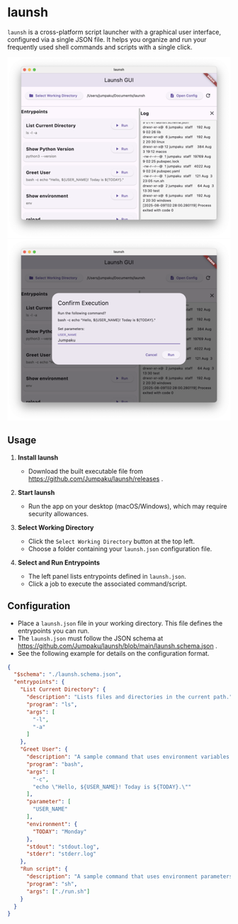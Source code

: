 # launsh

`launsh` is a cross-platform script launcher with a graphical user interface, configured via a single JSON file.
It helps you organize and run your frequently used shell commands and scripts with a single click.

![Screenshot1](images/Screenshot1.png)
![Screenshot2](images/Screenshot2.png)

## Usage

1. **Install launsh**
   - Download the built executable file from https://github.com/Jumpaku/launsh/releases .

2. **Start launsh**
   - Run the app on your desktop (macOS/Windows), which may require security allowances.

3. **Select Working Directory**
   - Click the `Select Working Directory` button at the top left.
   - Choose a folder containing your `launsh.json` configuration file.

4. **Select and Run Entrypoints**
   - The left panel lists entrypoints defined in `launsh.json`.
   - Click a job to execute the associated command/script.

## Configuration

- Place a `launsh.json` file in your working directory. This file defines the entrypoints you can run.
- The `launsh.json` must follow the JSON schema at https://github.com/Jumpaku/launsh/blob/main/launsh.schema.json .
- See the following example for details on the configuration format.

```json
{
  "$schema": "./launsh.schema.json",
  "entrypoints": {
    "List Current Directory": {
      "description": "Lists files and directories in the current path.",
      "program": "ls",
      "args": [
        "-l",
        "-a"
      ]
    },
    "Greet User": {
      "description": "A sample command that uses environment variables and arguments with parameters.",
      "program": "bash",
      "args": [
        "-c",
        "echo \"Hello, ${USER_NAME}! Today is ${TODAY}.\""
      ],
      "parameter": [
        "USER_NAME"
      ],
      "environment": {
        "TODAY": "Monday"
      },
      "stdout": "stdout.log",
      "stderr": "stderr.log"
    },
    "Run script": {
      "description": "A sample command that uses environment parameters and arguments with parameters.",
      "program": "sh",
      "args": ["./run.sh"]
    }
  }
}
```
